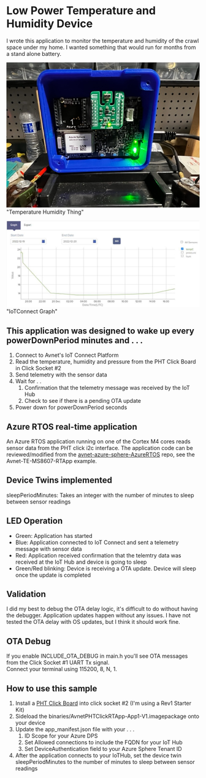 # Low Power Temperature and Humidity Device
I wrote this application to monitor the temperature and humidity of the crawl space under my home.  I wanted something that would run for months from a stand alone battery. 

![Temperature Humidity Thing](media/TempHumThing.jpg) "Temperature Humidity Thing"

![IoTConnect Graph](media/Graph.jpg) "IoTConnect Graph"


## This application was designed to wake up every powerDownPeriod minutes and . . . 
1. Connect to Avnet's IoT Connect Platform
1. Read the temperature, humidity and pressure from the PHT Click Board in Click Socket #2
1. Send telemetry with the sensor data
1. Wait for . . 
   1. Confirmation that the telemetry message was received by the IoT Hub
   1. Check to see if there is a pending OTA update
1. Power down for powerDownPeriod seconds
 
## Azure RTOS real-time application
An Azure RTOS application running on one of the Cortex M4 cores reads sensor data from the PHT click i2c interface.  The application code can be reviewed/modified from the [avnet-azure-sphere-AzureRTOS](https://github.com/Avnet/avnet-azure-sphere-AzureRTOS) repo, see the Avnet-TE-MS8607-RTApp example.

## Device Twins implemented
sleepPeriodMinutes: Takes an integer with the number of minutes to sleep between sensor readings
 
## LED Operation
* Green: Application has started
* Blue: Application connected to IoT Connect and sent a telemetry message with sensor data
* Red: Application received confirmation that the telemtry data was received at the IoT Hub and device is going to sleep
* Green/Red blinking: Device is receiving a OTA update.  Device will sleep once the update is completed
 
 ## Validation
 I did my best to debug the OTA delay logic, it's difficult to do without having the debugger.  Application updates
 happen without any issues.  I have not tested the OTA delay with OS updates, but I think it should work fine.
 
 ## OTA Debug
 If you enable INCLUDE_OTA_DEBUG in main.h you'll see OTA messages from the Click Socket #1 UART Tx signal.  
 Connect your terminal using 115200, 8, N, 1.

 ## How to use this sample
 
1. Install a [PHT Click Board](https://www.mikroe.com/pht-click) into click socket #2 (I'm using a Rev1 Starter Kit)
1. Sideload the binaries/AvnetPHTClickRTApp-App1-V1.imagepackage onto your device
1. Update the app_manifest.json file with your . . . 
   1. ID Scope for your Azure DPS
   1. Set Allowed connections to include the FQDN for your IoT Hub
   1. Set DeviceAuthentication field to your Azure Sphere Tenant ID
1. After the application connects to your IoTHub, set the device twin sleepPeriodMinutes to the number of minutes to sleep between sensor readings
 
